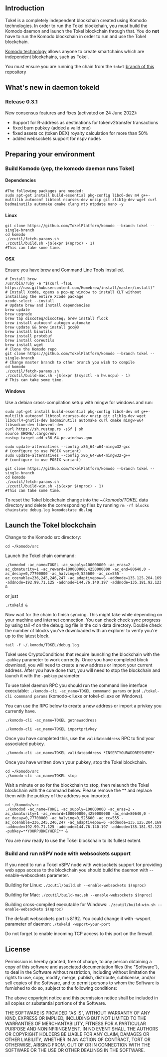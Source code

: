 ## Introduction

Tokel is a completely independent blockchain created using Komodo technologies. In order to run the Tokel blockchain, you must build the Komodo daemon and launch the Tokel blockchain through that. You do **not** have to run the Komodo blockchain in order to run and use the Tokel blockchain.

[Komodo technology](https://developers.komodoplatform.com/basic-docs/start-here/about-komodo-platform/product-introductions.html#smart-chains-antara) allows anyone to create smartchains which are independent blockchains, such as Tokel.

You must ensure you are running the chain from the `tokel` [branch of this repository](https://github.com/TokelPlatform/komodo/tree/tokel)

## What's new in daemon tokeld

### Release 0.3.1
New consensus features and fixes (activated on 24 June 2022):
- Support for R-address as destinations for tokenv2transfer transactions
- fixed burn pubkey (added a valid one)
- fixed assets cc (token DEX) royalty calculation for more than 50%
- added websockets support for nspv nodes

## Preparing your environment

### Build Komodo (yep, the komodo daemon runs Tokel)

#### Dependencies


```shell
#The following packages are needed:
sudo apt-get install build-essential pkg-config libc6-dev m4 g++-multilib autoconf libtool ncurses-dev unzip git zlib1g-dev wget curl bsdmainutils automake cmake clang ntp ntpdate nano -y
```

#### Linux
```shell
git clone https://github.com/TokelPlatform/komodo --branch tokel --single-branch
cd komodo
./zcutil/fetch-params.sh
./zcutil/build.sh -j$(expr $(nproc) - 1)
#This can take some time.
```

#### OSX
Ensure you have [brew](https://brew.sh) and Command Line Tools installed.
```shell
# Install brew
/usr/bin/ruby -e "$(curl -fsSL https://raw.githubusercontent.com/Homebrew/install/master/install)"
# Install Xcode, opens a pop-up window to install CLT without installing the entire Xcode package
xcode-select --install 
# Update brew and install dependencies
brew update
brew upgrade
brew tap discoteq/discoteq; brew install flock
brew install autoconf autogen automake
brew update && brew install gcc@8
brew install binutils
brew install protobuf
brew install coreutils
brew install wget
# Clone the Komodo repo
git clone https://github.com/TokelPlatform/komodo --branch tokel --single-branch
# Change master branch to other branch you wish to compile
cd komodo
./zcutil/fetch-params.sh
./zcutil/build-mac.sh -j$(expr $(sysctl -n hw.ncpu) - 1)
# This can take some time.
```

#### Windows
Use a debian cross-compilation setup with mingw for windows and run:
```shell
sudo apt-get install build-essential pkg-config libc6-dev m4 g++-multilib autoconf libtool ncurses-dev unzip git zlib1g-dev wget libcurl4-gnutls-dev bsdmainutils automake curl cmake mingw-w64 libsodium-dev libevent-dev
curl https://sh.rustup.rs -sSf | sh
source $HOME/.cargo/env
rustup target add x86_64-pc-windows-gnu

sudo update-alternatives --config x86_64-w64-mingw32-gcc
# (configure to use POSIX variant)
sudo update-alternatives --config x86_64-w64-mingw32-g++
# (configure to use POSIX variant)

git clone https://github.com/TokelPlatform/komodo --branch tokel --single-branch
cd komodo
./zcutil/fetch-params.sh
./zcutil/build-win.sh -j$(expr $(nproc) - 1)
#This can take some time.
```

To reset the Tokel blockchain change into the *~/.komodo/TOKEL* data directory and delete the corresponding files by running `rm -rf blocks chainstate debug.log komodostate db.log`

## Launch the Tokel blockchain

Change to the Komodo src directory:

```
cd ~/komodo/src
```

Launch the Tokel chain command:

```
./komodod -ac_name=TOKEL -ac_supply=100000000 -ac_eras=2 -ac_cbmaturity=1 -ac_reward=100000000,4250000000 -ac_end=80640,0 -ac_decay=0,77700000 -ac_halving=0,525600 -ac_cc=555 -ac_ccenable=236,245,246,247 -ac_adaptivepow=6 -addnode=135.125.204.169 -addnode=192.99.71.125 -addnode=144.76.140.197 -addnode=135.181.92.123 &
```
or just
```
./tokeld &
```

Now wait for the chain to finish syncing. This might take while depending on your machine and internet connection. You can check check sync progress by using tail -f on the debug.log file in the coin data directory. Double check the number of blocks you've downloaded with an explorer to verify you're up to the latest block.

```
tail -f ~/.komodo/TOKEL/debug.log
```

Tokel uses CryptoConditions that require launching the blockchain with the `-pubkey` parameter to work correctly. Once you have completed block download, you will need to create a new address or import your current address. After you have done that, you will need to stop the blockchain and launch it with the `-pubkey` parameter.

To use tokel daemon RPC you should run the command line interface executable: `./komodo-cli -ac_name=TOKEL commmand params` or just `./tokel-cli commmand params` (komodo-cli.exe or tokel-cli.exe on Windows).

You can use the RPC below to create a new address or import a privkey you currently have. 

```
./komodo-cli -ac_name=TOKEL getnewaddress
```
```
./komodo-cli -ac_name=TOKEL importprivkey
```

Once you have completed this, use the `validateaddress` RPC to find your associated pubkey.

```
./komodo-cli -ac_name=TOKEL validateaddress *INSERTYOURADDRESSHERE*
```

Once you have written down your pubkey, stop the Tokel blockchain.

```
cd ~/komodo/src
./komodo-cli -ac_name=TOKEL stop
```

Wait a minute or so for the blockchain to stop, then relaunch the Tokel blockchain with the command below. Please remove the ** and replace them with the pubkey of the address you imported.

```
cd ~/komodo/src
./komodod -ac_name=TOKEL -ac_supply=100000000 -ac_eras=2 -ac_cbmaturity=1 -ac_reward=100000000,4250000000 -ac_end=80640,0 -ac_decay=0,77700000 -ac_halving=0,525600 -ac_cc=555 -ac_ccenable=236,245,246,247 -ac_adaptivepow=6 -addnode=135.125.204.169 -addnode=192.99.71.125 -addnode=144.76.140.197 -addnode=135.181.92.123 -pubkey=**YOURPUBKEYHERE** &
```

You are now ready to use the Tokel blockchain to its fullest extent.

### Build and run nSPV node with websockets support

If you need to run a Tokel nSPV node with websockets support for providing web apps access to the blockchain you should build the daemon with --enable-websockets parameter.

Building for Linux:
`./zcutil/build.sh --enable-websockets $(nproc)`

Building for Mac:
`./zcutil/build-mac.sh --enable-websockets $(nproc)`

Building cross-compiled executable for Windows:
`./zcutil/build-win.sh --enable-websockets $(nproc)`

The default websockets port is 8192. You could change it with -wsport parameter of daemon:
`./tokeld -wsport=your-port`

Do not forget to enable incoming TCP access to this port on the firewall.

License
-------
Permission is hereby granted, free of charge, to any person obtaining a copy of this software and associated documentation files (the "Software"), to deal in the Software without restriction, including without limitation the rights to use, copy, modify, merge, publish, distribute, sublicense, and/or sell copies of the Software, and to permit persons to whom the Software is furnished to do so, subject to the following conditions:

The above copyright notice and this permission notice shall be included in all copies or substantial portions of the Software.

THE SOFTWARE IS PROVIDED "AS IS", WITHOUT WARRANTY OF ANY KIND, EXPRESS OR IMPLIED, INCLUDING BUT NOT LIMITED TO THE WARRANTIES OF MERCHANTABILITY, FITNESS FOR A PARTICULAR PURPOSE AND NONINFRINGEMENT. IN NO EVENT SHALL THE AUTHORS OR COPYRIGHT HOLDERS BE LIABLE FOR ANY CLAIM, DAMAGES OR OTHER LIABILITY, WHETHER IN AN ACTION OF CONTRACT, TORT OR OTHERWISE, ARISING FROM, OUT OF OR IN CONNECTION WITH THE SOFTWARE OR THE USE OR OTHER DEALINGS IN THE SOFTWARE.
